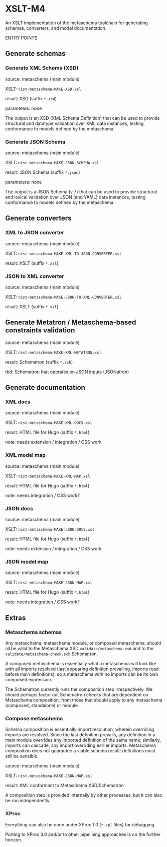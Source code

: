 # XSLT-M4

An XSLT implementation of the metaschema toolchain for generating schemas, converters, and model documentation.

ENTRY POINTS

## Generate schemas

### Generate XML Schema (XSD)

source: metaschema (main module)

XSLT: `nist-metaschema-MAKE-XSD.xsl`

result: XSD (suffix `*.xsd`)

parameters: none

The output is an XSD (XML Schema Definition) that can be used to provide structural and datatype validation over XML data instances, testing conformance to models defined by the metaschema.

### Generate JSON Schema

source: metaschema (main module)

XSLT: `nist-metaschema-MAKE-JSON-SCHEMA.xsl`

result: JSON Schema (suffix `*.json`)

parameters: none

The output is a JSON Schema (v 7) that can be used to provide structural and lexical validation over JSON (and YAML) data instances, testing conformance to models defined by the metaschema.

## Generate converters

### XML to JSON converter

source: metaschema (main module)

XSLT: `nist-metaschema-MAKE-XML-TO-JSON-CONVERTER.xsl`

result: XSLT (suffix `*.xsl`)

### JSON to XML converter

source: metaschema (main module)

XSLT: `nist-metaschema-MAKE-JSON-TO-XML-CONVERTER.xsl`

result: XSLT (suffix `*.xsl`)

## Generate Metatron / Metaschema-based constraints validation

source: metaschema (main module)

XSLT: `nist-metaschema-MAKE-XML-METATRON.xsl`

result: Schematron (suffix `*.sch`)

tbd: Schematron that operates on JSON inputs (JSONatron)

## Generate documentation

### XML docs

source: metaschema (main module)

XSLT: `nist-metaschema-MAKE-XML-DOCS.xsl`

result: HTML file for Hugo (suffix `*.html`)

note: needs extension / integration / CSS work

### XML model map

source: metaschema (main module)

XSLT: `nist-metaschema-MAKE-XML-MAP.xsl`

result: HTML file for Hugo (suffix `*.html`)

note: needs integration / CSS work?

### JSON docs

source: metaschema (main module)

XSLT: `nist-metaschema-MAKE-JSON-DOCS.xsl`

result: HTML file for Hugo (suffix `*.html`)

note: needs extension / integration / CSS work

### JSON model map

source: metaschema (main module)

XSLT: `nist-metaschema-MAKE-JSON-MAP.xsl`

result: HTML file for Hugo (suffix `*.html`)

note: needs integration / CSS work?

## Extras

### Metaschema schemas

Any metaschema, metaschema module, or composed metaschema, should all be valid to the Metaschema XSD `validate/metaschema.xsd` and to the `validate/metaschema-check.sch` Schematron.

A composed metaschema is essentially what a metaschema will look like with all imports resolved (last appearing definition prevailing, imports read before main definitions); so a metaschema with no imports can be its own composed expression.

The Schematron currently runs the composition step irrespectively. We should perhaps factor out Schematron checks that are dependent on Metaschema composition, from those that should apply to any metaschema (composed, standalone) or module.

### Compose metaschema

Schema composition is essentially import resolution, wherein overriding imports are resolved. Since the last definition prevails, any definition in a main module overrides any imported definition of the same name; similarly, imports can cascade, any import overriding earlier imports. Metaschema composition does not guarantee a viable schema result: definitions must still be sensible.

source: metaschema (main module)

XSLT: `nist-metaschema-MAKE-JSON-MAP.xsl`

result: XML conformant to Metaschema XSD/Schematron

A composition step is provided internally by other processes, but it can also be run independently.

### XProc

Everything can also be done under XProc 1.0 (`*.xpl` files) for debugging.

Porting to XProc 3.0 and/or to other pipelining approaches is on the further horizon.
